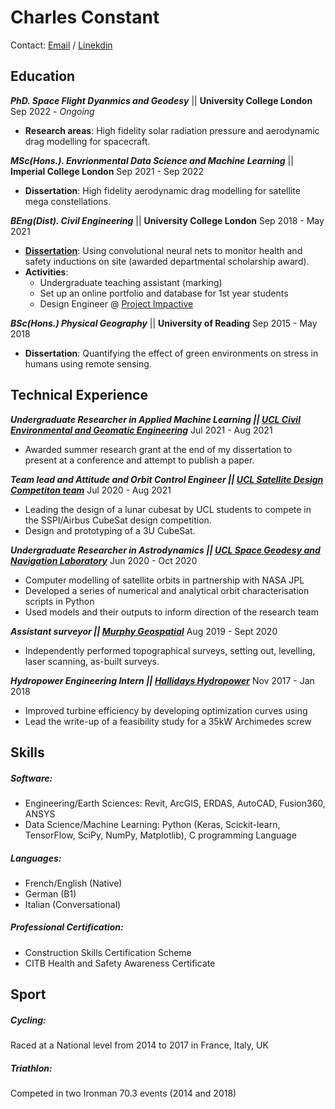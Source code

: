 # Charles Constant

Contact: [Email](mailto:hello@workwithcarolyn.com) / [Linekdin](https://www.linkedin.com/in/charles-constant-63364966/)

## Education
***PhD. Space Flight Dyanmics and Geodesy*** || **University College London** Sep 2022 - _Ongoing_
- **Research areas**: High fidelity solar radiation pressure and aerodynamic drag modelling for spacecraft.

***MSc(Hons.). Envrionmental Data Science and Machine Learning*** || **Imperial College London** Sep 2021 - Sep 2022
- **Dissertation**: High fidelity aerodynamic drag modelling for satellite mega constellations.
 
 ***BEng(Dist). Civil Engineering*** || **University College London** Sep 2018 - May 2021
- [**Dissertation**](https://github.com/CharlesPlusC/cv/blob/gh-pages/Improving%20Construction%20Site%20Inductions%20through%20the%20use%20of%20a%20Facial%20Emotion%20Recognition%2C%20a%20Study%20in%20Engagement_Charles%20Constant%20and%20Elizabeth%20Bates%20(1).pdf): Using convolutional neural nets to monitor health and safety inductions on site (awarded departmental scholarship award).
- **Activities**: 
  - Undergraduate teaching assistant (marking)
  - Set up an online portfolio and database for 1st year students
  - Design Engineer @ [Project Impactive](https://www.projectimpactive.co.uk/)

 ***BSc(Hons.) Physical Geography*** || **University of Reading** Sep 2015 - May 2018
- **Dissertation**: Quantifying the effect of green environments on stress in humans using remote sensing.

## Technical Experience
***Undergraduate Researcher in Applied Machine Learning || [UCL Civil Environmental and Geomatic Engineering](https://www.ucl.ac.uk/civil-environmental-geomatic-engineering/)*** Jul 2021 - Aug 2021
- Awarded summer research grant at the end of my dissertation to present at a conference and attempt to publish a paper.

***Team lead and Attitude and Orbit Control Engineer || [UCL Satellite Design Competiton team](https://www.linkedin.com/company/ucl-vestigo-satellite-design-team)*** Jul 2020 - Aug 2021
- Leading the design of a lunar cubesat by UCL students to compete in the SSPI/Airbus CubeSat design competition.
- Design and prototyping of a 3U CubeSat.

***Undergraduate Researcher in Astrodynamics || [UCL Space Geodesy and Navigation Laboratory](https://www.ucl.ac.uk/civil-environmental-geomatic-engineering/research-projects/2018/aug/space-geodesy-and-navigation-laboratory)*** Jun 2020 - Oct 2020
-  Computer modelling of satellite orbits in partnership with NASA JPL
-  Developed a series of numerical and analytical orbit characterisation scripts in Python
-  Used models and their outputs to inform direction of the research team

***Assistant surveyor || [Murphy Geospatial](https://murphygs.com/)*** Aug 2019 - Sept 2020
-  Independently performed topographical surveys, setting out, levelling, laser scanning, as-built surveys.

***Hydropower Engineering Intern || [Hallidays Hydropower](https://www.hallidayshydropower.com/)*** Nov 2017 - Jan 2018
- Improved turbine efficiency by developing optimization curves using 
- Lead the write-up of a feasibility study for a 35kW Archimedes screw

## Skills

##### _Software_: 
- Engineering/Earth Sciences: Revit, ArcGIS, ERDAS, AutoCAD, Fusion360, ANSYS
- Data Science/Machine Learning: Python (Keras, Scickit-learn, TensorFlow, SciPy, NumPy, Matplotlib), C programming Language

##### _Languages_: 
- French/English (Native)
- German (B1)
- Italian (Conversational)

##### _Professional Certification_: 
- Construction Skills Certification Scheme
- CITB Health and Safety Awareness Certificate

## Sport
##### _Cycling_:
Raced at a National level from 2014 to 2017 in France, Italy, UK
##### _Triathlon_: 
Competed in two Ironman 70.3 events (2014 and 2018)

